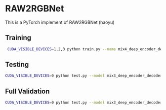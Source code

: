 # RAW2RGBNet
This is a PyTorch implement of RAW2RGBNet (haoyu)

## Training
```bash
 CUDA_VISIBLE_DEVICES=1,2,3 python train.py --name mix4_deep_encoder_decoder_32_8_10_8_144_f --model mix4_deep_encoder_decoder --batchSize=18 --data_root ~/ram_data/RAW2RGB/ --checkpoint /data1/kangfu/Checkpoints/RAW2RGB/ --cuda --size 192 --lr 1e-5 --n-epoch=100 --resume /data1/kangfu/Checkpoints/RAW2RGB/mix4_deep_encoder_decoder_32_8_10_8_144_f/16.pth --start-epoch=17
```

## Testing
```bash
CUDA_VISIBLE_DEVICES=0 python test.py --model mix3_deep_encoder_decoder --checkpoint ./80.pth --output /data1/kangfu/Datasets/RAW2RGB/val_results --data ~/ram_data/RAW2RGB/Validation
```

## Full Validation
```bash
CUDA_VISIBLE_DEVICES=0 python test.py --model mix3_deep_encoder_decoder --checkpoint ~/Codes/RAW2RGB/80.pth --output ~/haoyu/fullres_val_results --data ~/ram_data/RAW2RGB/FullResValidation
```